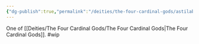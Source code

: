 ```yaml
---
{"dg-publish":true,"permalink":"/deities/the-four-cardinal-gods/astilabor/"}
---
```


One of [[Deities/The Four Cardinal Gods/The Four Cardinal Gods\|The Four Cardinal Gods]].
#wip 